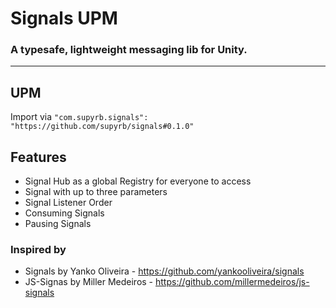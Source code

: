 # Signals UPM

### A typesafe, lightweight messaging lib for Unity.
---

## UPM

Import via `"com.supyrb.signals": "https://github.com/supyrb/signals#0.1.0"`

## Features

* Signal Hub as a global Registry for everyone to access
* Signal with up to three parameters
* Signal Listener Order
* Consuming Signals
* Pausing Signals

### Inspired by

* Signals by Yanko Oliveira - https://github.com/yankooliveira/signals
* JS-Signas by Miller Medeiros - https://github.com/millermedeiros/js-signals
